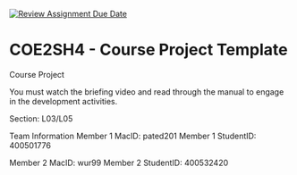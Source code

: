 [![Review Assignment Due Date](https://classroom.github.com/assets/deadline-readme-button-22041afd0340ce965d47ae6ef1cefeee28c7c493a6346c4f15d667ab976d596c.svg)](https://classroom.github.com/a/mLqiHWLE)

# COE2SH4 - Course Project Template

Course Project

You must watch the briefing video and read through the manual to engage in the development activities.

Section: L03/L05

Team Information
Member 1 MacID: pated201
Member 1 StudentID: 400501776

Member 2 MacID: wur99
Member 2 StudentID: 400532420

